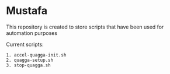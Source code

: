 # Mustafa

This repository is created to store scripts that have been used for automation purposes

Current scripts:

	1. accel-quagga-init.sh 
	2. quagga-setup.sh 
	3. stop-quagga.sh 


